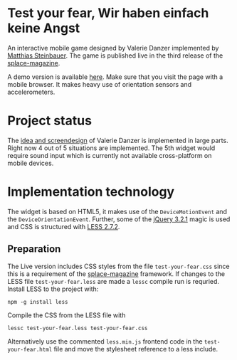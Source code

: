 # Test your fear, Wir haben einfach keine Angst

An interactive mobile game designed by Valerie Danzer implemented by [Matthias Steinbauer](https://steinbauer.org/). The game is published live in the third release of the [splace-magazine](http://www.splace-magazine.com/).

A demo version is available [here](https://apps.steinbauer.org/test-your-fear/test-your-fear.html). Make sure that you visit the page with a mobile browser. It makes heavy use of orientation sensors and accelerometers.

# Project status

The [idea and screendesign](docs/concept-screendesign.pdf) of Valerie Danzer is implemented in large parts. Right now 4 out of 5 situations are implemented. The 5th widget would require sound input which is currently not available cross-platform on mobile devices.

# Implementation technology

The widget is based on HTML5, it makes use of the `DeviceMotionEvent` and the `DeviceOrientationEvent`. Further, some of the [jQuery 3.2.1](https://jquery.com) magic is used and CSS is structured with [LESS 2.7.2](http://lesscss.org).

## Preparation

The Live version includes CSS styles from the file `test-your-fear.css` since this is a requirement of the [splace-magazine](http://www.splace-magazine.com/) framework. If changes to the LESS file `test-your-fear.less` are made a `lessc` compile run is requried. Install LESS to the project with:

```
npm -g install less
```

Compile the CSS from the LESS file with

```
lessc test-your-fear.less test-your-fear.css
```

Alternatively use the commented `less.min.js` frontend code in the `test-your-fear.html` file and move the stylesheet reference to a less include.